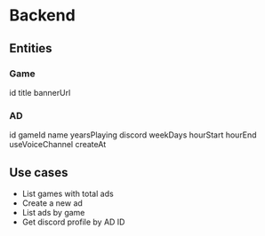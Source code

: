 # Backend

## Entities

### Game

id
title
bannerUrl

### AD

id
gameId
name
yearsPlaying
discord
weekDays
hourStart
hourEnd
useVoiceChannel
createAt

## Use cases

- List games with total ads
- Create a new ad
- List ads by game
- Get discord profile by AD ID
